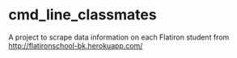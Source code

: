 cmd_line_classmates
===================

A project to scrape data information on each Flatiron student from http://flatironschool-bk.herokuapp.com/
